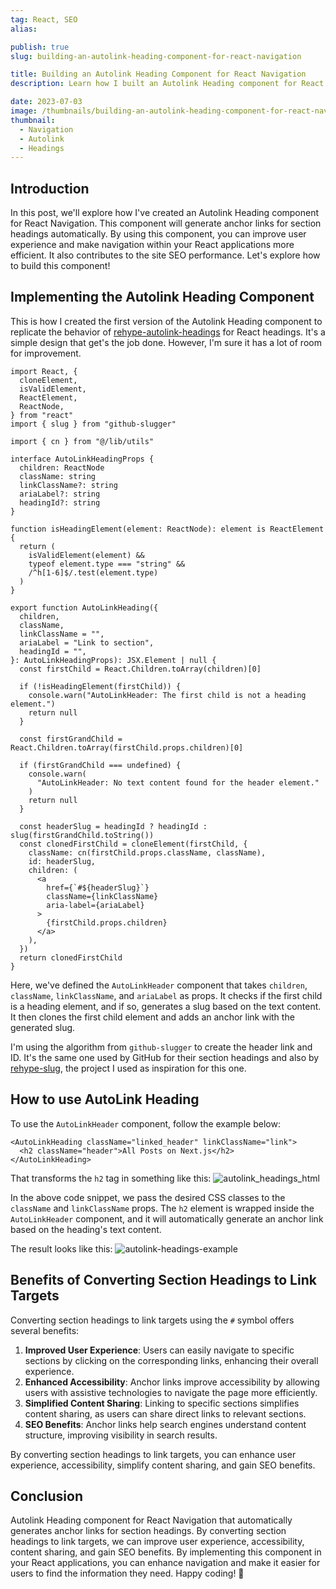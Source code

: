 ```yaml
---
tag: React, SEO
alias:

publish: true
slug: building-an-autolink-heading-component-for-react-navigation

title: Building an Autolink Heading Component for React Navigation
description: Learn how I built an Autolink Heading component for React Navigation that automatically generates anchor links for section headings to improve navigation.

date: 2023-07-03
image: /thumbnails/building-an-autolink-heading-component-for-react-navigation.png
thumbnail:
  - Navigation
  - Autolink
  - Headings
---
```


## Introduction
In this post, we'll explore how I've created an Autolink Heading component for React Navigation. This component will generate anchor links for section headings automatically. By using this component, you can improve user experience  and make navigation within your React applications more efficient. It also contributes to the site SEO performance. Let's explore how to build this component!

## Implementing the Autolink Heading Component
This is how I created the first version of the Autolink Heading component to replicate the behavior of [rehype-autolink-headings](https://github.com/rehypejs/rehype-autolink-headings) for React headings. It's a simple design that get's the job done. However, I'm sure it has a lot of room for improvement.

```tsx
import React, {
  cloneElement,
  isValidElement,
  ReactElement,
  ReactNode,
} from "react"
import { slug } from "github-slugger"

import { cn } from "@/lib/utils"

interface AutoLinkHeadingProps {
  children: ReactNode
  className: string
  linkClassName?: string
  ariaLabel?: string
  headingId?: string
}

function isHeadingElement(element: ReactNode): element is ReactElement {
  return (
    isValidElement(element) &&
    typeof element.type === "string" &&
    /^h[1-6]$/.test(element.type)
  )
}

export function AutoLinkHeading({
  children,
  className,
  linkClassName = "",
  ariaLabel = "Link to section",
  headingId = "",
}: AutoLinkHeadingProps): JSX.Element | null {
  const firstChild = React.Children.toArray(children)[0]

  if (!isHeadingElement(firstChild)) {
    console.warn("AutoLinkHeader: The first child is not a heading element.")
    return null
  }

  const firstGrandChild = React.Children.toArray(firstChild.props.children)[0]

  if (firstGrandChild === undefined) {
    console.warn(
      "AutoLinkHeader: No text content found for the header element."
    )
    return null
  }

  const headerSlug = headingId ? headingId : slug(firstGrandChild.toString())
  const clonedFirstChild = cloneElement(firstChild, {
    className: cn(firstChild.props.className, className),
    id: headerSlug,
    children: (
      <a
        href={`#${headerSlug}`}
        className={linkClassName}
        aria-label={ariaLabel}
      >
        {firstChild.props.children}
      </a>
    ),
  })
  return clonedFirstChild
}

```

Here, we've defined the `AutoLinkHeader` component that takes `children`, `className`, `linkClassName`, and `ariaLabel` as props. It checks if the first child is a heading element, and if so, generates a slug based on the text content. It then clones the first child element and adds an anchor link with the generated slug.

I'm using the algorithm from `github-slugger` to create the header link and ID. It's the same one used by GitHub for their section headings and also by [rehype-slug](https://github.com/rehypejs/rehype-slug), the project I used as inspiration for this one.

## How to use AutoLink Heading

To use the `AutoLinkHeader` component, follow the example below:

```tsx
<AutoLinkHeading className="linked_header" linkClassName="link">
  <h2 className="header">All Posts on Next.js</h2>
</AutoLinkHeading>
```

That transforms the `h2` tag in something like this:
![autolink_headings_html](assets/autolink_headings_html.png)

In the above code snippet, we pass the desired CSS classes to the `className` and `linkClassName` props. The `h2` element is wrapped inside the `AutoLinkHeader` component, and it will automatically generate an anchor link based on the heading's text content.

The result looks like this:
![autolink-headings-example](assets/autolink-headings-example.png)

## Benefits of Converting Section Headings to Link Targets

Converting section headings to link targets using the `#` symbol offers several benefits:

1. **Improved User Experience**: Users can easily navigate to specific sections by clicking on the corresponding links, enhancing their overall experience.
2. **Enhanced Accessibility**: Anchor links improve accessibility by allowing users with assistive technologies to navigate the page more efficiently.
3. **Simplified Content Sharing**: Linking to specific sections simplifies content sharing, as users can share direct links to relevant sections.
4. **SEO Benefits**: Anchor links help search engines understand content structure, improving visibility in search results.

By converting section headings to link targets, you can enhance user experience, accessibility, simplify content sharing, and gain SEO benefits.

## Conclusion
Autolink Heading component for React Navigation that automatically generates anchor links for section headings. By converting section headings to link targets, we can improve user experience, accessibility, content sharing, and gain SEO benefits. By implementing this component in your React applications, you can enhance navigation and make it easier for users to find the information they need. Happy coding! 🌟
